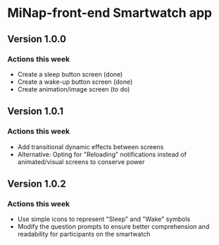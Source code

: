 # MiNap-front-end  Smartwatch app

## Version 1.0.0
### Actions this week
* Create a sleep button screen (done)
* Create a wake-up button screen (done)
* Create animation/image screen (to do)

## Version 1.0.1
### Actions this week
* Add transitional dynamic effects between screens
* Alternative: Opting for "Reloading" notifications instead of animated/visual screens to conserve power


## Version 1.0.2
### Actions this week
* Use simple icons to represent "Sleep" and "Wake" symbols
* Modify the question prompts to ensure better comprehension and readability for participants on the smartwatch
